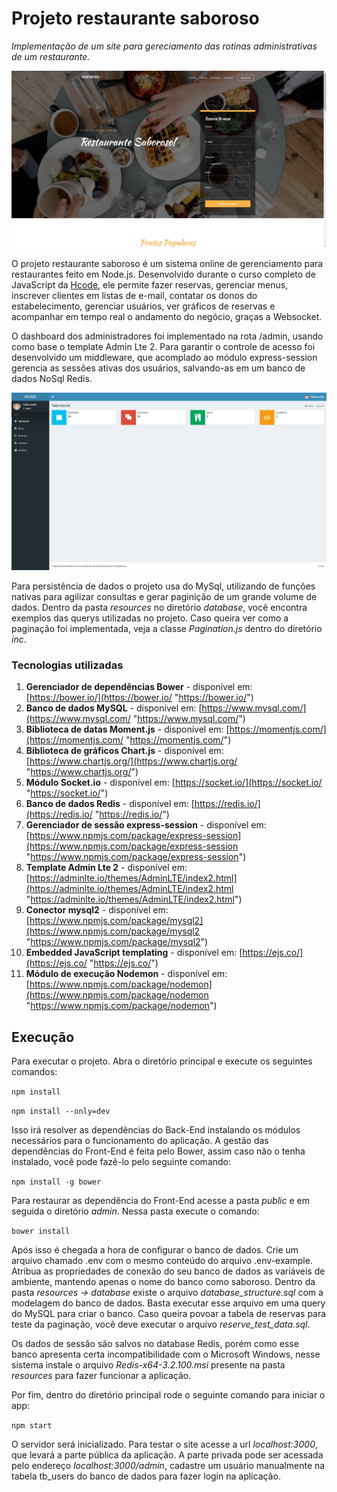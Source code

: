 # Projeto restaurante saboroso

*Implementação de um site para gereciamento das rotinas administrativas de um restaurante.*

![Página Inicial restaurante saboroso](https://raw.githubusercontent.com/Fefefx/Restaurante_saboroso/master/resources/site.png "Página Inicial restaurante saboroso")

O projeto restaurante saboroso é um sistema online de gerenciamento para restaurantes feito em Node.js. Desenvolvido durante o curso completo de JavaScript da [Hcode](https://hcode.com.br/ "Hcode"), ele permite fazer reservas, gerenciar menus, inscrever clientes em listas de e-mail, contatar os donos do estabelecimento, gerenciar usuários, ver gráficos de reservas e acompanhar em tempo real o andamento do negócio, graças a Websocket.

O dashboard dos administradores foi implementado na rota /admin, usando como base o template Admin Lte 2. Para garantir o controle de acesso foi desenvolvido um middleware, que acomplado ao módulo express-session gerencia as sessões ativas dos usuários, salvando-as em um banco de dados NoSql Redis.

![Painel de Controle](https://raw.githubusercontent.com/Fefefx/Restaurante_saboroso/master/resources/image-admin.png "Painel de Controle")

Para persistência de dados o projeto usa do MySql, utilizando de funções nativas para agilizar consultas e gerar paginição de um grande volume de dados. Dentro da pasta *resources* no diretório *database*, você encontra exemplos das querys utilizadas no projeto. Caso queira ver como a paginação foi implementada, veja a classe *Pagination.js* dentro do diretório *inc*.

### Tecnologias utilizadas

1. **Gerenciador de dependências Bower** - disponível em: [https://bower.io/](https://bower.io/ "https://bower.io/")
2. **Banco de dados MySQL** - disponível em: [https://www.mysql.com/](https://www.mysql.com/ "https://www.mysql.com/")
3. **Biblioteca de datas Moment.js** - disponível em: [https://momentjs.com/](https://momentjs.com/ "https://momentjs.com/")
4. **Biblioteca de gráficos Chart.js** - disponível em: [https://www.chartjs.org/](https://www.chartjs.org/ "https://www.chartjs.org/")
5. **Módulo Socket.io** - disponível em: [https://socket.io/](https://socket.io/ "https://socket.io/")
6. **Banco de dados Redis** - disponível em: [https://redis.io/](https://redis.io/ "https://redis.io/")
7. **Gerenciador de sessão express-session** - disponível em: [https://www.npmjs.com/package/express-session](https://www.npmjs.com/package/express-session "https://www.npmjs.com/package/express-session")
8. **Template Admin Lte 2** - disponível em: [https://adminlte.io/themes/AdminLTE/index2.html](https://adminlte.io/themes/AdminLTE/index2.html "https://adminlte.io/themes/AdminLTE/index2.html")
9. **Conector mysql2** - disponível em: [https://www.npmjs.com/package/mysql2](https://www.npmjs.com/package/mysql2 "https://www.npmjs.com/package/mysql2")
10. **Embedded JavaScript templating** - disponível em: [https://ejs.co/](https://ejs.co/ "https://ejs.co/")
11. **Módulo de execução Nodemon** - disponível em: [https://www.npmjs.com/package/nodemon](https://www.npmjs.com/package/nodemon "https://www.npmjs.com/package/nodemon")

## Execução

Para executar o projeto. Abra o diretório principal e execute os seguintes comandos:

`npm install`

`npm install --only=dev`

Isso irá resolver as dependências do Back-End instalando os módulos necessários para o funcionamento do aplicação. A gestão das dependências do Front-End é feita pelo Bower, assim caso não o tenha instalado, você pode fazê-lo pelo seguinte comando:

`npm install -g bower`

Para restaurar as dependência do Front-End acesse a pasta *public* e em seguida o diretório *admin*. Nessa pasta execute o comando:

`bower install`

Após isso é chegada a hora de configurar o banco de dados. Crie um arquivo chamado .env com o mesmo conteúdo do arquivo .env-example. Atribua as propriedades de conexão do seu banco de dados as variáveis de ambiente, mantendo apenas o nome do banco como saboroso. Dentro da pasta *resources -> database*  existe o arquivo *database_structure.sql* com a modelagem do banco de dados. Basta executar esse arquivo em uma query do MySQL para criar o banco. Caso queira povoar a tabela de reservas para teste da paginação, você deve executar o arquivo *reserve_test_data.sql*.  

Os dados de sessão são salvos no database Redis, porém como esse banco apresenta certa incompatibilidade com o Microsoft Windows, nesse sistema instale o arquivo *Redis-x64-3.2.100.msi* presente na pasta *resources* para fazer funcionar a aplicação.

Por fim, dentro do diretório principal rode o seguinte comando para iniciar o app:

`npm start`

O servidor será inicializado. Para testar o site acesse a url *localhost:3000*, que levará a parte pública da aplicação. A parte privada pode ser acessada pelo endereço *localhost:3000/admin*, cadastre um usuário manualmente na tabela tb_users do banco de dados para fazer login na aplicação.